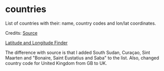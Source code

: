 # countries

List of countries with their: name, country codes and lon/lat coordinates.

Credits:
[Source](https://github.com/google/dspl/blob/master/samples/google/canonical/countries.csv)

[Latitude and Longitude Finder](https://www.latlong.net/)

The difference with source is that I added South Sudan, Curaçao, Sint Maarten and "Bonaire, Saint Eustatius and Saba" to the list.
Also, changed country code for United Kingdom from GB to UK. 
